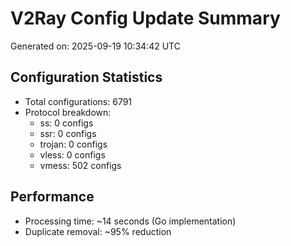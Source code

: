 # V2Ray Config Update Summary
Generated on: 2025-09-19 10:34:42 UTC

## Configuration Statistics
- Total configurations: 6791
- Protocol breakdown:
  - ss: 0 configs
  - ssr: 0 configs
  - trojan: 0 configs
  - vless: 0 configs
  - vmess: 502 configs

## Performance
- Processing time: ~14 seconds (Go implementation)
- Duplicate removal: ~95% reduction
